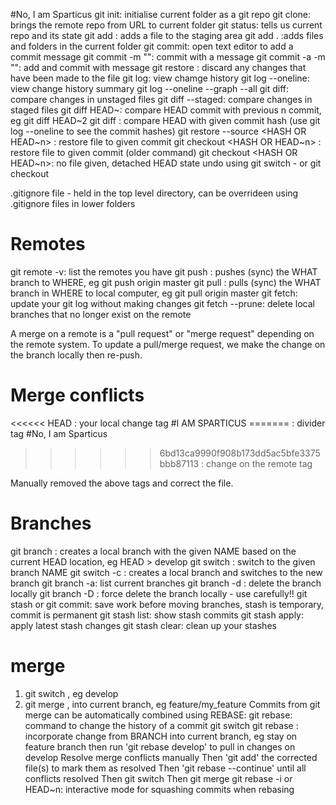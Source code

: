 #No, I am Sparticus
git init: initialise current folder as a git repo
git clone: brings the remote repo from URL to current folder
git status: tells us current repo and its state
git add <FILE>: adds a file to the staging area
    git add . :adds files and folders in the current folder
git commit: open text editor to add a commit message
    git commit -m "<message>": commit with a message
    git commit -a -m "<message>": add and commit with message
git restore <FILE>: discard any changes that have been made to the file
git log: view chamge history
    git log --oneline: view change history summary
        git log --oneline --graph --all
git diff: compare changes in unstaged files
    git diff --staged: compare changes in staged files
    git diff HEAD~<n>: compare HEAD commit with previous n commit, eg git diff HEAD~2
    git diff <commit hash>: compare HEAD with given commit hash (use git log --oneline to see the commit hashes)
git restore --source <HASH OR HEAD~n> <FILE>: restore file to given commit
    git checkout <HASH OR HEAD~n> <FILE>: restore file to given commit (older command)
        git checkout <HASH OR HEAD~n>: no file given, detached HEAD state
        undo using 
            git switch -
        or
            git checkout <branch>

.gitignore file - held in the top level directory, can be overrideen using .gitignore files in lower folders

# Remotes
git remote -v: list the remotes you have
git push <WHERE> <WHAT>: pushes (sync) the WHAT branch to WHERE, eg git push origin master
git pull <WHERE> <WHAT>: pulls (sync) the WHAT branch in WHERE to local computer, eg git pull origin master
git fetch: update your git log without making changes
git fetch --prune: delete local branches that no longer exist on the remote

A merge on a remote is a "pull request" or "merge request" depending on the remote system.
To update a pull/merge request, we make the change on the branch locally then re-push.

# Merge conflicts
<<<<<< HEAD                                        : your local change tag
#I AM SPARTICUS
=======                                             : divider tag
#No, I am Sparticus
>>>>>> 6bd13ca9990f908b173dd5ac5bfe3375bbb87113    : change on the remote tag

Manually removed the above tags and correct the file.

# Branches

git branch <NAME>: creates a local branch with the given NAME based on the current HEAD location, eg HEAD > develop
git switch <NAME>: switch to the given branch NAME
git switch -c <NAME>: creates a local branch and switches to the new branch
git branch -a: list current branches
git branch -d <NAME>: delete the branch locally
git branch -D <NAME>: force delete the branch locally - use carefully!!
git stash or git commit: save work before moving branches, stash is temporary, commit is permanent
    git stash list: show stash commits
    git stash apply: apply latest stash changes
    git stash clear: clean up your stashes
# merge
1. git switch <BRANCH TO BE MERGED INTO>, eg develop
2. git merge <BRANCH TO MERGE FROM>, into current branch, eg feature/my_feature
    Commits from git merge can be automatically combined using REBASE:
        git rebase: command to change the history of a commit
            git switch <FEATURE BRANCH>
            git rebase <BRANCH>: incorporate change from BRANCH into current branch, eg stay on feature branch then run 'git rebase develop' to pull in changes on develop
                Resolve merge conflicts manually
                Then 'git add' the corrected file(s) to mark them as resolved
                Then 'git rebase --continue' until all conflicts resolved
                Then git switch <BRANCH TO BE MERGED INTO>
                Then git merge <BRANCH TO MERGE FROM>
        git rebase -i <HASH> or HEAD~n: interactive mode for squashing commits when rebasing
